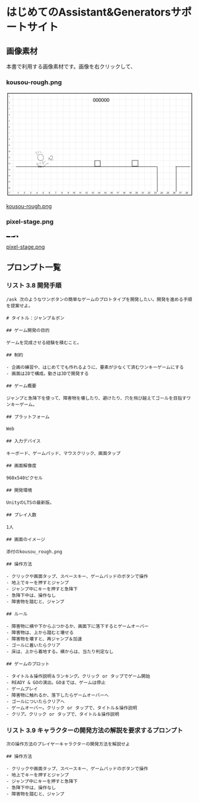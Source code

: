 # はじめてのAssistant&Generatorsサポートサイト

## 画像素材

本書で利用する画像素材です。画像を右クリックして、

### kousou-rough.png 

![kousou-rough.png](images/kousou-rough.png)

[kousou-rough.png](images/kousou-rough.png)

### pixel-stage.png

![pixel-stage.png](images/pixel-stage.png)

[pixel-stage.png](images/pixel-stage.png)

## プロンプト一覧

### リスト 3.8 開発手順

```
/ask 次のようなワンボタンの簡単なゲームのプロトタイプを開発したい。開発を進める手順を提案せよ。

# タイトル：ジャンプ＆ポン

## ゲーム開発の目的

ゲームを完成させる経験を積むこと。

## 制約

- 企画の練習や、はじめてでも作れるように、要素が少なくて済むワンキーゲームにする
- 画面は2Dで構成。動きは3Dで開発する

## ゲーム概要

ジャンプと急降下を使って、障害物を壊したり、避けたり、穴を飛び越えてゴールを目指すワンキーゲーム。

## プラットフォーム

Web

## 入力デバイス

キーボード、ゲームパッド、マウスクリック、画面タップ

## 画面解像度

960x540ピクセル

## 開発環境

UnityのLTSの最新版。

## プレイ人数

1人

## 画面のイメージ

添付のkousou_rough.png

## 操作方法

- クリックや画面タップ、スペースキー、ゲームパッドのボタンで操作
- 地上でキーを押すとジャンプ
- ジャンプ中にキーを押すと急降下
- 急降下中は、操作なし
- 障害物を踏むと、ジャンプ

## ルール

- 障害物に横や下からぶつかるか、画面下に落下するとゲームオーバー
- 障害物は、上から踏むと壊せる
- 障害物を壊すと、再ジャンプ＆加速
- ゴールに着いたらクリア
- 床は、上から着地する。横からは、当たり判定なし

## ゲームのプロット

- タイトル＆操作説明＆ランキング。クリック or タップでゲーム開始
- READY & GOの演出。GOまでは、ゲームは停止
- ゲームプレイ
- 障害物に触れるか、落下したらゲームオーバーへ
- ゴールについたらクリアへ
- ゲームオーバー。クリック or タップで、タイトル＆操作説明
- クリア。クリック or タップで、タイトル＆操作説明
```


### リスト 3.9 キャラクターの開発方法の解説を要求するプロンプト

```
次の操作方法のプレイヤーキャラクターの開発方法を解説せよ

## 操作方法

- クリックや画面タップ、スペースキー、ゲームパッドのボタンで操作
- 地上でキーを押すとジャンプ
- ジャンプ中にキーを押すと急降下
- 急降下中は、操作なし
- 障害物を踏むと、ジャンプ
```
